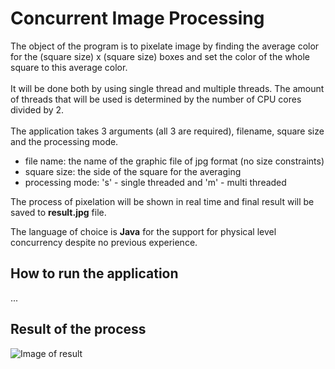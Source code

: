 # Concurrent Image Processing

The object of the program is to pixelate image by finding the average color for the 
(square size) x (square size) boxes and set the color of the whole square to this average color. <br><br>
It will be done both by using single thread and multiple threads.
The amount of threads that will be used is determined by the number of CPU cores divided by 2.
<br>
<br>
The application takes 3 arguments (all 3 are required), filename, square size and  the processing mode.<br>
<ul>
<li>file name: the name of the graphic file of jpg format (no size constraints)</li>
<li>square size: the side of the square for the averaging</li>
<li>processing mode: 's' - single threaded and 'm' - multi threaded</li>
</ul>

The process of pixelation will be shown in real time and final result will be saved to **result.jpg** file.<br>

The language of choice is **Java** for the support for physical level concurrency despite no previous experience.

## How to run the application
...

## Result of the process
![Image of result](https://github.com/ADA-GWU/concurrency-Dashdamirli/blob/main/result.jpg?raw=true)
